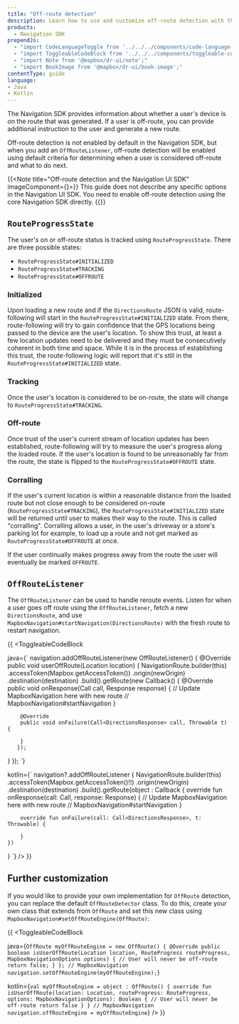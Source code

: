 ```yaml
---
title: "Off-route detection"
description: Learn how to use and customize off-route detection with the Mapbox Navigation SDK for Android for your Android app's navigation experience.
products:
  - Navigation SDK
prependJs:
  - "import CodeLanguageToggle from '../../../components/code-language-toggle';"
  - "import ToggleableCodeBlock from '../../../components/toggleable-code-block';"
  - "import Note from '@mapbox/dr-ui/note';"
  - "import BookImage from '@mapbox/dr-ui/book-image';"
contentType: guide
language:
- Java
- Kotlin
---
```


The Navigation SDK provides information about whether a user's device is on the route that was generated. If a user is off-route, you can provide additional instruction to the user and generate a new route.

Off-route detection is not enabled by default in the Navigation SDK, but when you add an `OffRouteListener`, off-route detection will be enabled using default criteria for determining when a user is considered off-route and what to do next.

{{<Note title="Off-route detection and the Navigation UI SDK" imageComponent={<BookImage size="60" />}>}}
This guide does not describe any specific options in the Navigation UI SDK. You need to enable off-route detection using the core Navigation SDK directly.
{{</Note>}}

## `RouteProgressState`

The user's on or off-route status is tracked using `RouteProgressState`. There are three possible states:

- `RouteProgressState#INITIALIZED`
- `RouteProgressState#TRACKING`
- `RouteProgressState#OFFROUTE`

### Initialized

Upon loading a new route and if the `DirectionsRoute` JSON is valid, route-following will start in the `RouteProgressState#INITIALIZED` state. From there, route-following will try to gain confidence that the GPS locations being passed to the device are the user's location. To show this trust, at least a few location updates need to be delivered and they must be consecutively coherent in both time and space. While it is in the process of establishing this trust, the route-following logic will report that it's still in the `RouteProgressState#INITIALIZED` state.

### Tracking

Once the user's location is considered to be on-route, the state will change to `RouteProgressState#TRACKING`.


### Off-route

Once trust of the user's current stream of location updates has been established, route-following will try to measure the user's progress along the loaded route. If the user's location is found to be unreasonably far from the route, the state is flipped to the `RouteProgressState#OFFROUTE` state.

### Corralling

If the user's current location is within a reasonable distance from the loaded route but not close enough to be considered on-route (`RouteProgressState#TRACKING`), the `RouteProgressState#INITIALIZED` state will be returned until user to makes their way to the route. This is called "corralling". Corralling allows a user, in the user's driveway or a store's parking lot for example, to load up a route and not get marked as `RouteProgressState#OFFROUTE` at once.

If the user continually makes progress away from the route the user will eventually be marked `OFFROUTE`.

## `OffRouteListener`

The `OffRouteListener` can be used to handle reroute events. Listen for when a user goes off route using the `OffRouteListener`, fetch a new `DirectionsRoute`, and use `MapboxNavigation#startNavigation(DirectionsRoute)` with the fresh route to restart navigation.

{{
<CodeLanguageToggle id="off-route-callback" />
<ToggleableCodeBlock

java={`
navigation.addOffRouteListener(new OffRouteListener() {
  @Override
  public void userOffRoute(Location location) {
    NavigationRoute.builder(this)
      .accessToken(Mapbox.getAccessToken())
      .origin(newOrigin)
      .destination(destination)
      .build().getRoute(new Callback<DirectionsResponse>() {
        @Override
        public void onResponse(Call<DirectionsResponse> call, Response<DirectionsResponse> response) {
          // Update MapboxNavigation here with new route
          // MapboxNavigation#startNavigation
        }

        @Override
        public void onFailure(Call<DirectionsResponse> call, Throwable t) {

        }
       });
  }
});
`}

kotlin={`
navigation?.addOffRouteListener {
  NavigationRoute.builder(this)
  	.accessToken(Mapbox.getAccessToken()!!)
  	.origin(newOrigin)
  	.destination(destination)
  	.build().getRoute(object : Callback<DirectionsResponse> {
    	override fun onResponse(call: Call<DirectionsResponse>, response: Response<DirectionsResponse>) {
    	        // Update MapboxNavigation here with new route
    	        // MapboxNavigation#startNavigation
    	}

    	override fun onFailure(call: Call<DirectionsResponse>, t: Throwable) {

    	}
    })
}
`}
/>
}}

## Further customization

If you would like to provide your own implementation for `OffRoute` detection, you can replace the default `OffRouteDetector` class. To do this, create your own class that extends from `OffRoute` and set this new class using `MapboxNavigation#setOffRouteEngine(OffRoute)`:

{{
<CodeLanguageToggle id="off-route-custom" />
<ToggleableCodeBlock

java={`
  OffRoute myOffRouteEngine = new OffRoute() {
    @Override
    public boolean isUserOffRoute(Location location, RouteProgress routeProgress, MapboxNavigationOptions options) {
      // User will never be off-route
      return false;
    }
  };
  // MapboxNavigation
  navigation.setOffRouteEngine(myOffRouteEngine);
`}

kotlin={`
  val myOffRouteEngine = object : OffRoute() {
    override fun isUserOffRoute(location: Location, routeProgress: RouteProgress, options: MapboxNavigationOptions): Boolean {
      // User will never be off-route
      return false
    }
  }
  // MapboxNavigation
  navigation.offRouteEngine = myOffRouteEngine
`}
/>
}}
